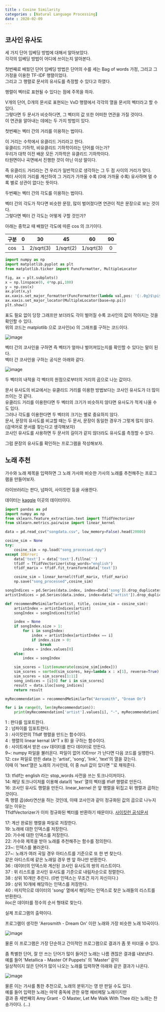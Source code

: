 ```yaml
---
title : Cosine Similarity
categories : [Natural Language Processing]
date : 2020-02-09
---
```


## 코사인 유사도

세 가지 단어 임베딩 방법에 대해서 알아보았다.  
각각의 임베딩 방법이 어디에 쓰이는지 알아본다.  

첫번째로 배웠던 단어 임베딩 방법은 단어의 수를 세는 Bag of words 가정, 그리고 그 가정을 이용한 TF-IDF 행렬이었다.  
그리고 그 행렬로 문서의 유사도를 측정할 수 있다고 하였다.  

행렬이 벡터로 표현될 수 있다는 점에 주목을 하자.  

V개의 단어, D개의 문서로 표현되는 VxD 행렬에서 각각의 열을 문서의 벡터라고 할 수 있다.  
그렇다면 두 문서가 비슷하다면, 그 벡터의 값 또한 어떠한 연관을 가질 것이다.  
이 연관을 알아내는 데에는 두 가지 방법이 있다.  

첫번째는 벡터 간의 거리를 이용하는 법이다.  

이 거리는 수학에서 유클리드 거리라고 한다.  
유클리드 기하학, 비유클리드 기하학이라는 단어를 아는가?  
우리가 대학 이전 배운 모든 기하학은 유클리드 기하학이다.  
타원면이나 곡면에서 진행한 것이 아닌 이상 말이다.  

즉 유클리드 거리라는 건 우리가 일반적으로 생각하는 그 두 점 사이의 거리가 맞다.  
벡터 사이의 거리를 계산하여 그 거리가 가까울 수록 (0에 가까울 수록) 유사하며 멀 수록 별로 상관이 없다는 뜻이다.  

두번째는 벡터 간의 각도를 이용하는 법이다.  

벡터 간의 각도가 작다면 비슷한 문장, 많이 벌어졌다면 연관이 적은 문장으로 보는 것이다.  
그렇다면 벡터 간 각도는 어떻게 구할 것인가?  

아래는 중학교 때 배웠던 각도에 따른 cos 의 크기이다.  

|구분|0|30|45|60|90|
|:---:|:---:|:---:|:---:|:---:|:---:|
|cos|1|2/sqrt(3)|1/sqrt(2)|1/sqrt(3)|0|  

```python
import numpy as np
import matplotlib.pyplot as plt
from matplotlib.ticker import FuncFormatter, MultipleLocator

fig, ax = plt.subplots()
x = np.linspace(0, 4*np.pi,100)
y = np.cos(x)
ax.plot(x,y)
ax.xaxis.set_major_formatter(FuncFormatter(lambda val,pos: '{:.0g}$\pi$'.format(val/np.pi) if val != 0 else '0'))
ax.xaxis.set_major_locator(MultipleLocator(base=np.pi))
plt.show()
```

표도 필요 없이 당장 그래프만 보더라도 각이 벌어질 수록 코사인의 값이 작아지는 것을 확인할 수 있다.  
위의 코드는 matplotlib 으로 코사인(x) 의 그래프를 구하는 코드이다.  

![image](https://user-images.githubusercontent.com/22045424/74096894-45dc1080-4b48-11ea-9054-78dd865df549.png)

벡터 간의 코사인을 구하면 즉 벡터가 얼마나 벌어져있는지를 확인할 수 있다는 말이 된다.  
벡터 간 코사인을 구하는 공식은 아래와 같다.  

![image](https://wikimedia.org/api/rest_v1/media/math/render/svg/a9f8c962f73f83456742caa95c89970a18a97f2e)

두 벡터의 내적을 각 벡터의 원점으로부터의 거리의 곱으로 나눈 값이다.  

문서 유사도의 비교에서는 유클리드 거리를 이용한 방법보다는 코사인 유사도가 더 많이 쓰이는 것 같다.  
유클리드 거리를 이용한다면 두 벡터의 크기가 비슷하지 않다면 유사도가 적게 나올 수도 있다.  
그러나 각도를 이용한다면 두 벡터의 크기는 별로 중요하지 않다.  
문서, 문장의 유사도를 비교할 때는 두 문서, 문장이 동일한 경우가 그렇게 많지 않다. (검색어로 문서를 찾는다고 생각해보자)    
코사인 유사도를 사용하면 두 문서의 길이가 같지 않더라도 유사도를 측정할 수 있다.  

그럼 문장의 유사도를 확인하는 프로그램을 작성해보자.  

## 노래 추천

가수와 노래 제목을 입력하면 그 노래 가사와 비슷한 가사의 노래를 추천해주는 프로그램을 만들어보자.  

라이브러리는 판다, 넘파이, 사이킷런 등을 사용한다.  

데이터는 [kaggle](https://www.kaggle.com/mousehead/songlyrics) 이곳의 데이터이다.  

```python
import pandas as pd
import numpy as np
from sklearn.feature_extraction.text import TfidfVectorizer
from sklearn.metrics.pairwise import linear_kernel

data = pd.read_csv("songdata.csv", low_memory=False).head(20000)

cosine_sim = None
try:
    cosine_sim = np.load("song_processed.npy")
except IOError:
    data['text'] = data['text'].fillna('')
    tfidf = TfidfVectorizer(stop_words="english")
    tfidf_marix = tfidf.fit_transform(data['text'])

    cosine_sim = linear_kernel(tfidf_marix, tfidf_marix)
    np.save("song_processed",cosine_sim)

songIndices = pd.Series(data.index, index=data['song']).drop_duplicates()
artistIndices = pd.Series(data.index, index=data['artist']).drop_duplicates()

def recommendMeSimilarTo(artist, title, cosine_sim = cosine_sim):
    artistIndex = artistIndices[artist]
    songIndex = songIndices[title]

    index = None
    if songIndex.size > 1:
        for i in songIndex:
            index = artistIndex[artistIndex == i]
            if index.size > 0:
                break
        index = index.values[0]
    else:
        index = songIndex

    sim_scores = list(enumerate(cosine_sim[index]))
    sim_scores = sorted(sim_scores, key=lambda x : x[1], reverse=True)
    sim_scores = sim_scores[1:11]
    song_indices = [i[0] for i in sim_scores]
    result = data.iloc[song_indices]
    return result

myRecommendation = recommendMeSimilarTo("Aerosmith", "Dream On")

for i in range(0, len(myRecommendation)):
    print(myRecommendation['artist'].values[i], "-", myRecommendation['song'].values[i])
```

1 : 판다를 임포트한다.  
2 : 넘파이를 임포트한다.  
3 : 사이킷런의 Tfidf 행렬을 만드는 함수이다.  
4 : 행렬의 linear kernal (A^T x B) 을 구하는 함수이다.  
6 : 사이트에서 받은 csv 데이터를 판다 데이터로 만든다.  
9~: numpy 파일을 불러온다. 파일이 없어 IOError 가 난다면 다음 코드를 실행한다.  
12: csv 파일로 만든 data 는 'artist', 'song', 'link', 'text'의 열을 갖는다.  
    이때 이 'text'열은 노래의 가사인데, 이 중 null 값이 있다면 ''로 채워준다.  
    
13: tfidf는 english 라는 stop_words 사전을 쓰는 토크나이저이다.  
14: 해당 토크나이저를 이용해 data의 'text' 열의 벡터를 tfidf 행렬로 만든다.  
16: 코사인 유사도 행렬을 만든다. linear_kernel 은 앞 행렬을 뒤집고 뒤 행렬과 곱하는 것이다.  
    즉 행렬 곱(dot)연산을 하는 것인데, 이때 코사인과 같이 정규화된 값의 곱으로 나누지 않는 이유는  
    TfidfVectorizer가 이미 정규화된 벡터를 반환하기 때문이다. [사이킷런 공식문서](https://scikit-learn.org/stable/modules/metrics.html#cosine-similarity)

17: 계산 완료된 행렬을 파일로 저장한다.  
19: 노래에 대한 인덱스를 저장한다.   
20: 가수에 대한 인덱스를 저장한다.  
22: 가수와 제목을 받아 노래를 추천해주는 함수를 정의한다.  
23~: 인덱스를 불러온다.  
27~: 노래가 여러 곡일 경우 아티스트를 기준으로 또 한 번 찾는다.  
     같은 아티스트에 같은 노래일 경우 맨 앞 하나만 반환한다.    
36 : 데이터의 인덱스와 계산된 코사인 유사도의 쌍의 리스트이다.  
37 : 위 리스트를 코사인 유사도를 기준으로 내림차순으로 정렬한다.  
38 : 상위 10개만 추린다. (0번 인덱스는 무조건 자기 자신이다.)  
39 : 상위 10개에 해당하는 인덱스를 저장한다.  
40 : 마지막으로 데이터의 'song' 열에서 해당하는 인덱스로 찾은 노래들의 리스트를 반환한다.  
     iloc은 데이터를 정수의 순서 형태로 찾는다.  
     
     
실제 프로그램의 출력이다.  

프로그램이 생각한 'Aerosmith - Dream On' 이란 노래와 가장 비슷한 노래 10곡이다.  

![image](https://user-images.githubusercontent.com/22045424/74098906-d45c8c00-4b60-11ea-9e9e-a7e8e70458f1.png)  

물론 이 프로그램은 가장 단순하고 간이적인 프로그램으로 결과가 좀 못 미더울 수 있다.  

좀 특별한 단어, 잘 안 쓰는 단어가 많이 들어간 노래는 나름 괜찮은 결과를 내보낸다.  
예를 들어 'Metallica - Master Of Puppets' 의 'Master' 같이  
일상적이지 않은 단어가 많이 나오는 노래를 입력하면 아래와 같은 결과가 나온다.  

![image](https://user-images.githubusercontent.com/22045424/74099043-a4ae8380-4b62-11ea-9eea-db3d1ffc2e3a.png)

물론 이는 가사를 통한 추천으로, 노래의 분위기는 영 딴 판일 수도 있다.  
예를 들어 입력한 노래는 마약 중독에 관한 유명 헤비메탈 노래이지만  
결과 중 세번째의 Amy Grant - O Master, Let Me Walk With Thee 라는 노래는 찬송가이다. (...)  
